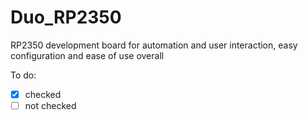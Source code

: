 # Duo_RP2350
RP2350 development board for automation and user interaction, easy configuration and ease of use overall

To do:
 - [x] checked
 - [ ] not checked

